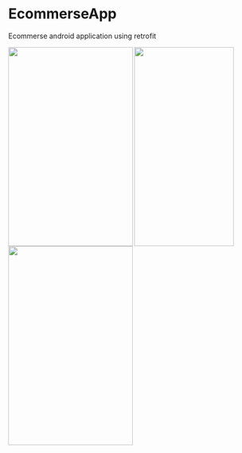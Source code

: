 # EcommerseApp
Ecommerse android application using retrofit

<a href="url"><img src="https://user-images.githubusercontent.com/39788728/84063454-b3a52580-a9de-11ea-96f4-ba78fb19f50a.jpg" align="left" height="400" width="250" ></a>
<a href="url"><img src="https://user-images.githubusercontent.com/39788728/84063335-8a849500-a9de-11ea-987e-f7783d596a6d.jpg" align="left" height="400" width="200" ></a>
<a href="url"><img src="https://user-images.githubusercontent.com/39788728/84063391-9cfece80-a9de-11ea-95b0-6ed0cdcdbaac.jpg" align="left" height="400" width="250" ></a>
